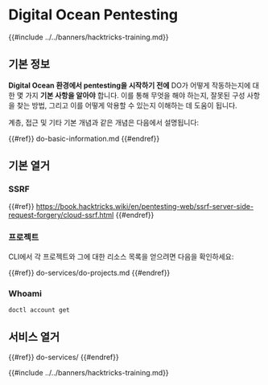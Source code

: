 # Digital Ocean Pentesting

{{#include ../../banners/hacktricks-training.md}}

## 기본 정보

**Digital Ocean 환경에서 pentesting을 시작하기 전에** DO가 어떻게 작동하는지에 대한 몇 가지 **기본 사항을 알아야** 합니다. 이를 통해 무엇을 해야 하는지, 잘못된 구성 사항을 찾는 방법, 그리고 이를 어떻게 악용할 수 있는지 이해하는 데 도움이 됩니다.

계층, 접근 및 기타 기본 개념과 같은 개념은 다음에서 설명됩니다:

{{#ref}}
do-basic-information.md
{{#endref}}

## 기본 열거

### SSRF

{{#ref}}
https://book.hacktricks.wiki/en/pentesting-web/ssrf-server-side-request-forgery/cloud-ssrf.html
{{#endref}}

### 프로젝트

CLI에서 각 프로젝트와 그에 대한 리소스 목록을 얻으려면 다음을 확인하세요:

{{#ref}}
do-services/do-projects.md
{{#endref}}

### Whoami
```bash
doctl account get
```
## 서비스 열거

{{#ref}}
do-services/
{{#endref}}

{{#include ../../banners/hacktricks-training.md}}
